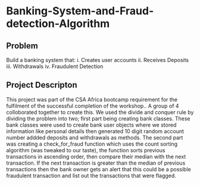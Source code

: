 # Banking-System-and-Fraud-detection-Algorithm

## Problem
Build a banking system that:
i. Creates user accounts
ii. Receives Deposits
iii. Withdrawals
iv. Fraudulent Detection

## Project Descripton
This project was part of the CSA Africa bootcamp requirement for the fulfilment of the successful completion of the workshop.. A group of 4 colloborated together to create this. 
We used the divide and conquer rule by dividing the problem into two; first part being creating bank classes. These bank classes were used to create bank user objects 
where we stored information like personal details then generated 10 digit random account number addded deposits and withdrawals as methods.
The second part was creating a check_for_fraud function which uses the count sorting algorithm (was tweaked to our taste), the function sorts previous transactions in
ascending order, then compare their median with the next transaction. If the next transaction is greater than the median of previous transactions then the bank owner
gets an alert that this could be a possible fraudulent transaction and list out the transactions that were flagged.
